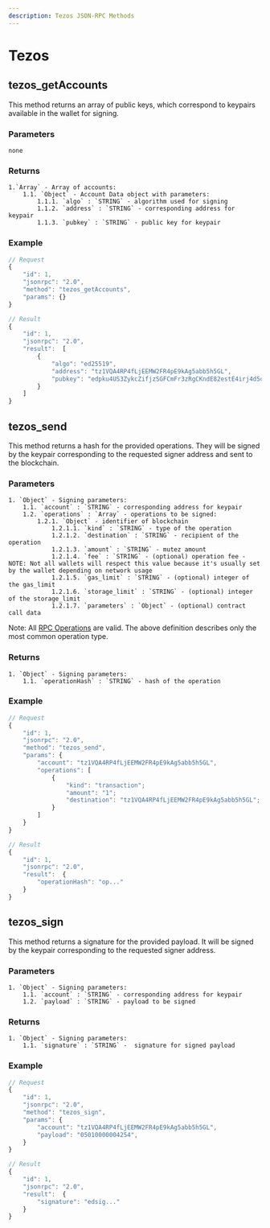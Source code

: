 ```yaml
---
description: Tezos JSON-RPC Methods
---
```


# Tezos

## tezos_getAccounts

This method returns an array of public keys, which correspond to keypairs available in the wallet for signing.

### Parameters

    none

### Returns

    1.`Array` - Array of accounts:
    	1.1. `Object` - Account Data object with parameters:
    		1.1.1. `algo` : `STRING` - algorithm used for signing
    		1.1.2. `address` : `STRING` - corresponding address for keypair
    		1.1.3. `pubkey` : `STRING` - public key for keypair

### Example

```javascript
// Request
{
    "id": 1,
    "jsonrpc": "2.0",
    "method": "tezos_getAccounts",
    "params": {}
}

// Result
{
    "id": 1,
    "jsonrpc": "2.0",
    "result":  [
        {
            "algo": "ed25519",
            "address": "tz1VQA4RP4fLjEEMW2FR4pE9kAg5abb5h5GL",
            "pubkey": "edpku4US3ZykcZifjzSGFCmFr3zRgCKndE82estE4irj4d5oqDNDvf"
        }
    ]
}
```

## tezos_send

This method returns a hash for the provided operations. They will be signed by the keypair corresponding to the requested signer address and sent to the blockchain.

### Parameters

    1. `Object` - Signing parameters:
    	1.1. `account` : `STRING` - corresponding address for keypair
    	1.2. `operations` : `Array` - operations to be signed:
    		1.2.1. `Object` - identifier of blockchain
                1.2.1.1. `kind` : `STRING` - type of the operation
                1.2.1.2. `destination` : `STRING` - recipient of the operation
                1.2.1.3. `amount` : `STRING` - mutez amount
                1.2.1.4. `fee` : `STRING` - (optional) operation fee - NOTE: Not all wallets will respect this value because it's usually set by the wallet depending on network usage
                1.2.1.5. `gas_limit` : `STRING` - (optional) integer of the gas_limit
                1.2.1.6. `storage_limit` : `STRING` - (optional) integer of the storage_limit
                1.2.1.7. `parameters` : `Object` - (optional) contract call data

Note: All [RPC Operations](https://github.com/ecadlabs/taquito/blob/4dc6c391047b977b11eb92c7f5a5bc508ca32f01/packages/taquito/src/operations/types.ts#L553C13-L567) are valid. The above definition describes only the most common operation type.

### Returns

    1. `Object` - Signing parameters:
    	1.1. `operationHash` : `STRING` - hash of the operation

### Example

```javascript
// Request
{
    "id": 1,
    "jsonrpc": "2.0",
    "method": "tezos_send",
    "params": {
        "account": "tz1VQA4RP4fLjEEMW2FR4pE9kAg5abb5h5GL",
        "operations": [
            {
                "kind": "transaction";
                "amount": "1";
                "destination": "tz1VQA4RP4fLjEEMW2FR4pE9kAg5abb5h5GL";
            }
        ]
    }
}

// Result
{
    "id": 1,
    "jsonrpc": "2.0",
    "result":  {
        "operationHash": "op..."
    }
}
```

## tezos_sign

This method returns a signature for the provided payload. It will be signed by the keypair corresponding to the requested signer address.

### Parameters

    1. `Object` - Signing parameters:
    	1.1. `account` : `STRING` - corresponding address for keypair
    	1.2. `payload` : `STRING` - payload to be signed

### Returns

    1. `Object` - Signing parameters:
    	1.1. `signature` : `STRING` -  signature for signed payload

### Example

```javascript
// Request
{
    "id": 1,
    "jsonrpc": "2.0",
    "method": "tezos_sign",
    "params": {
        "account": "tz1VQA4RP4fLjEEMW2FR4pE9kAg5abb5h5GL",
        "payload": "05010000004254",
    }
}

// Result
{
    "id": 1,
    "jsonrpc": "2.0",
    "result":  {
        "signature": "edsig..."
    }
}
```
